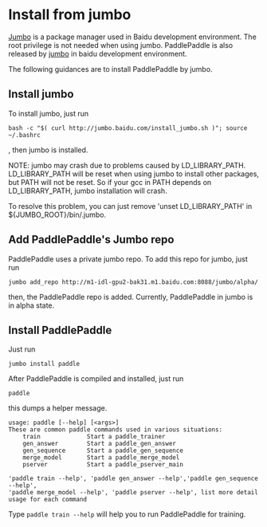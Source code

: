 # Install from jumbo

[Jumbo](http://jumbo.baidu.com/) is a package manager used in Baidu development
environment. The root privilege is not needed when using jumbo.
PaddlePaddle is also released by [jumbo](http://jumbo.baidu.com/) in baidu development
environment.

The following guidances are to install PaddlePaddle by jumbo.

## Install jumbo

To install jumbo, just run

    bash -c "$( curl http://jumbo.baidu.com/install_jumbo.sh )"; source ~/.bashrc

, then jumbo is installed.


NOTE: jumbo may crash due to problems caused by LD_LIBRARY_PATH.
LD_LIBRARY_PATH will be reset when using jumbo to install other packages, but PATH will not be reset.
So if your gcc in PATH depends on LD_LIBRARY_PATH, jumbo installation will crash.

To resolve this problem, you can just remove 'unset LD_LIBRARY_PATH' in
${JUMBO_ROOT}/bin/.jumbo.

## Add PaddlePaddle's Jumbo repo

PaddlePaddle uses a private jumbo repo. To add this repo for jumbo, just run

    jumbo add_repo http://m1-idl-gpu2-bak31.m1.baidu.com:8088/jumbo/alpha/

then, the PaddlePaddle repo is added.
Currently, PaddlePaddle in jumbo is in alpha state.

## Install PaddlePaddle

Just run

    jumbo install paddle

After PaddlePaddle  is compiled and installed, just run

    paddle

this dumps a helper message.

    usage: paddle [--help] [<args>]
    These are common paddle commands used in various situations:
        train             Start a paddle_trainer
        gen_answer        Start a paddle_gen_answer
        gen_sequence      Start a paddle_gen_sequence
        merge_model       Start a paddle_merge_model
        pserver           Start a paddle_pserver_main

    'paddle train --help', 'paddle gen_answer --help','paddle gen_sequence --help',
    'paddle merge_model --help', 'paddle pserver --help', list more detail usage for each command

Type `paddle train --help` will help you to run PaddlePaddle for training.
